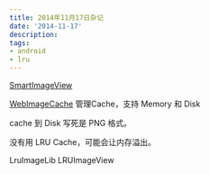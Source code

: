 ```yaml
---
title: 2014年11月17日杂记
date: '2014-11-17'
description:
tags:
- android
- lru
---
```




[SmartImageView](https://github.com/loopj/android-smart-image-view)


[WebImageCache](https://github.com/loopj/android-smart-image-view/blob/master/src/com/loopj/android/image/WebImageCache.java)
管理Cache，支持 Memory 和 Disk

cache 到 Disk 写死是 PNG 格式。

没有用 LRU Cache，可能会让内存溢出。





LruImageLib
LRUImageView
	
